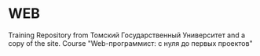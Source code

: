 # WEB

Training Repository from Томский Государственный Университет and a copy of the site. Course "Web-программист: с нуля до первых проектов"
